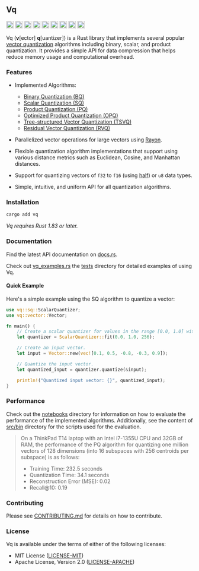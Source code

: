 ## Vq

[<img alt="tests" src="https://img.shields.io/github/actions/workflow/status/habedi/vq/tests.yml?label=tests&style=flat&labelColor=555555&logo=github" height="20">](https://github.com/habedi/vq/actions/workflows/tests.yml)
[<img alt="lints" src="https://img.shields.io/github/actions/workflow/status/habedi/vq/lints.yml?label=lints&style=flat&labelColor=555555&logo=github" height="20">](https://github.com/habedi/vq/actions/workflows/lints.yml)
[<img alt="code coverage" src="https://img.shields.io/codecov/c/github/habedi/vq?style=flat&labelColor=555555&logo=codecov" height="20">](https://codecov.io/gh/habedi/vq)
[<img alt="codefactor" src="https://img.shields.io/codefactor/grade/github/habedi/vq?style=flat&labelColor=555555&logo=codefactor" height="20">](https://www.codefactor.io/repository/github/habedi/vq)
[<img alt="crates.io" src="https://img.shields.io/crates/v/vq.svg?label=crates.io&style=flat&color=fc8d62&logo=rust" height="20">](https://crates.io/crates/vq)
[<img alt="docs.rs" src="https://img.shields.io/badge/docs.rs-vq-66c2a5?label=docs.rs&style=flat&labelColor=555555&logo=docs.rs" height="20">](https://docs.rs/vq)
[<img alt="downloads" src="https://img.shields.io/crates/d/vq?label=downloads&style=flat&labelColor=555555&logo=rust" height="20">](https://crates.io/crates/vq)
[<img alt="msrv" src="https://img.shields.io/badge/msrv-1.83.0-orange?label=msrv&style=flat&labelColor=555555&logo=rust" height="20">](https://github.com/rust-lang/rust/releases/tag/1.83.0)
[<img alt="license" src="https://img.shields.io/badge/license-mit%2Fapache--2.0-007ec6?label=license&style=flat&labelColor=555555&logo=open-source-initiative" height="20">](https://github.com/habedi/vq)

Vq (**v**[ector] **q**[uantizer]) is a Rust library that implements several
popular [vector quantization](https://en.wikipedia.org/wiki/Vector_quantization) algorithms including binary, scalar,
and product quantization.
It provides a simple API for data compression that helps reduce memory usage and computational overhead.

### Features

- Implemented Algorithms:
    - [Binary Quantization (BQ)](src/bq.rs)
    - [Scalar Quantization (SQ)](src/sq.rs)
    - [Product Quantization (PQ)](https://ieeexplore.ieee.org/document/5432202)
    - [Optimized Product Quantization (OPQ)](https://ieeexplore.ieee.org/document/6619223)
    - [Tree-structured Vector Quantization (TSVQ)](https://ieeexplore.ieee.org/document/515493)
    - [Residual Vector Quantization (RVQ)](https://pmc.ncbi.nlm.nih.gov/articles/PMC3231071/)

- Parallelized vector operations for large vectors using [Rayon](https://crates.io/crates/rayon).
- Flexible quantization algorithm implementations that support using various distance metrics such as Euclidean, Cosine,
  and Manhattan distances.
- Support for quantizing vectors of `f32` to `f16` (using [half](https://crates.io/crates/half)) or `u8` data types.
- Simple, intuitive, and uniform API for all quantization algorithms.

### Installation

```bash
cargo add vq
```

*Vq requires Rust 1.83 or later.*

### Documentation

Find the latest API documentation on [docs.rs](https://docs.rs/vq).

Check out [vq_examples.rs](src/bin/vq_examples.rs) the [tests](tests) directory for detailed examples of using Vq.

#### Quick Example

Here's a simple example using the SQ algorithm to quantize a vector:

```rust
use vq::sq::ScalarQuantizer;
use vq::vector::Vector;

fn main() {
    // Create a scalar quantizer for values in the range [0.0, 1.0] with 256 levels.
    let quantizer = ScalarQuantizer::fit(0.0, 1.0, 256);

    // Create an input vector.
    let input = Vector::new(vec![0.1, 0.5, -0.8, -0.3, 0.9]);

    // Quantize the input vector.
    let quantized_input = quantizer.quantize(&input);

    println!("Quantized input vector: {}", quantized_input);
}
```

### Performance

Check out the [notebooks](notebooks/) directory for information on how to evaluate the performance of the implemented
algorithms.
Additionally, see the content of [src/bin](src/bin/) directory for the scripts used for the evaluation.

> On a ThinkPad T14 laptop with an Intel i7-1355U CPU and 32GB of RAM, the performance of the PQ algorithm for
> quantizing one million vectors of 128 dimensions (into 16 subspaces with 256 centroids per subspace) is as follows:
>   - Training Time: 232.5 seconds
>   - Quantization Time: 34.1 seconds
>   - Reconstruction Error (MSE): 0.02
>   - Recall@10: 0.19

### Contributing

Please see [CONTRIBUTING.md](CONTRIBUTING.md) for details on how to contribute.

### License

Vq is available under the terms of either of the following licenses:

- MIT License ([LICENSE-MIT](LICENSE-MIT))
- Apache License, Version 2.0 ([LICENSE-APACHE](LICENSE-APACHE))
